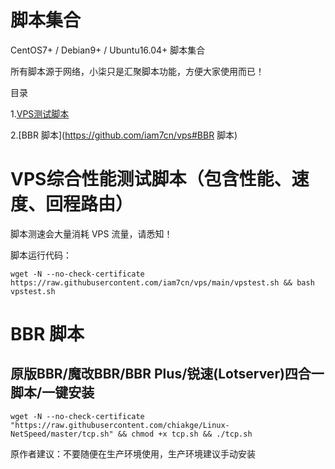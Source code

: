 # 脚本集合
CentOS7+ / Debian9+ / Ubuntu16.04+ 脚本集合

所有脚本源于网络，小柒只是汇聚脚本功能，方便大家使用而已！

目录

1.[VPS测试脚本](https://github.com/iam7cn/vps#VPS综合性能测试脚本（包含性能、速度、回程路由）)

2.[BBR 脚本](https://github.com/iam7cn/vps#BBR 脚本)



# VPS综合性能测试脚本（包含性能、速度、回程路由）

脚本测速会大量消耗 VPS 流量，请悉知！

脚本运行代码：

``` 
wget -N --no-check-certificate https://raw.githubusercontent.com/iam7cn/vps/main/vpstest.sh && bash vpstest.sh 
```

# BBR 脚本

## 原版BBR/魔改BBR/BBR Plus/锐速(Lotserver)四合一脚本/一键安装

```
wget -N --no-check-certificate "https://raw.githubusercontent.com/chiakge/Linux-NetSpeed/master/tcp.sh" && chmod +x tcp.sh && ./tcp.sh
```
原作者建议：不要随便在生产环境使用，生产环境建议手动安装
